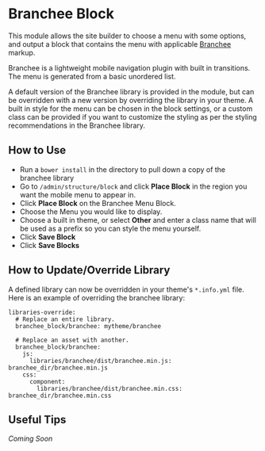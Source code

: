 # Branchee Block

This module allows the site builder to choose a menu with some options, and 
output a block that contains the menu with applicable 
[Branchee](https://github.com/dubbs/branchee) markup.

Branchee is a lightweight mobile navigation plugin with built in transitions. 
The menu is generated from a basic unordered list.

A default version of the Branchee library is provided in the module, but can 
be overridden with a new version by overriding the library in your theme. 
A built in style for the menu can be chosen in the block settings, or a custom 
class can be provided if you want to customize the styling as per the styling 
recommendations in the Branchee library.

## How to Use

* Run a `bower install` in the directory to pull down a copy of the branchee 
library
* Go to `/admin/structure/block` and click **Place Block** in the region you 
want the mobile menu to appear in.
* Click **Place Block** on the Branchee Menu Block.
* Choose the Menu you would like to display.
* Choose a built in theme, or select **Other** and enter a class name that 
will be used as a prefix so you can style the menu yourself.
* Click **Save Block**
* Click **Save Blocks**

## How to Update/Override Library

A defined library can now be overridden in your theme's `*.info.yml` file. 
Here is an example of overriding the branchee library:

```
libraries-override:
  # Replace an entire library.
  branchee_block/branchee: mytheme/branchee

  # Replace an asset with another.
  branchee_block/branchee:
    js:
      libraries/branchee/dist/branchee.min.js: branchee_dir/branchee.min.js
    css:
      component:
        libraries/branchee/dist/branchee.min.css: branchee_dir/branchee.min.css
```

## Useful Tips

*Coming Soon*
